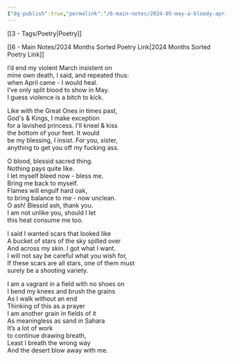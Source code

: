 ```yaml
---
{"dg-publish":true,"permalink":"/6-main-notes/2024-05-may-a-bloody-april-hope-for-may-amen/","tags":["Poetry"]}
---
```


[[3 - Tags/Poetry\|Poetry]]

[[6 - Main Notes/2024 Months Sorted Poetry Link\|2024 Months Sorted Poetry Link]]


I’d end my violent March insistent on  
mine own death, I said, and repeated thus:  
when April came \- I would heal.   
I’ve only split blood to show in May.  
I guess violence is a bitch to kick. 



Like with the Great Ones in times past,   
God's & Kings, I make exception   
for a lavished princess. I'll kneel & kiss  
the bottom of your feet. It would  
be my blessing, I insist. For you, sister,  
anything to get you off my fucking ass. 



O blood, blessid sacred thing.   
Nothing pays quite like.   
I let myself bleed now \- bless me.   
Bring me back to myself.   
Flames will engulf hard oak,   
to bring balance to me \- now unclean.   
O ash\! Blessid ash, thank you.   
I am not unlike you, should I let  
this heat consume me too. 



I said I wanted scars that looked like   
A bucket of stars of the sky spilled over  
And across my skin. I got what I want.   
I will not say be careful what you wish for,   
If these scars are all stars, one of them must  
surely be a shooting variety. 



I am a vagrant in a field with no shoes on  
I bend my knees and brush the grains  
As I walk without an end  
Thinking of this as a prayer  
I am another grain in fields of it  
As meaningless as sand in Sahara   
It’s a lot of work   
to continue drawing breath,  
Least I breath the wrong way  
And the desert blow away with me.

